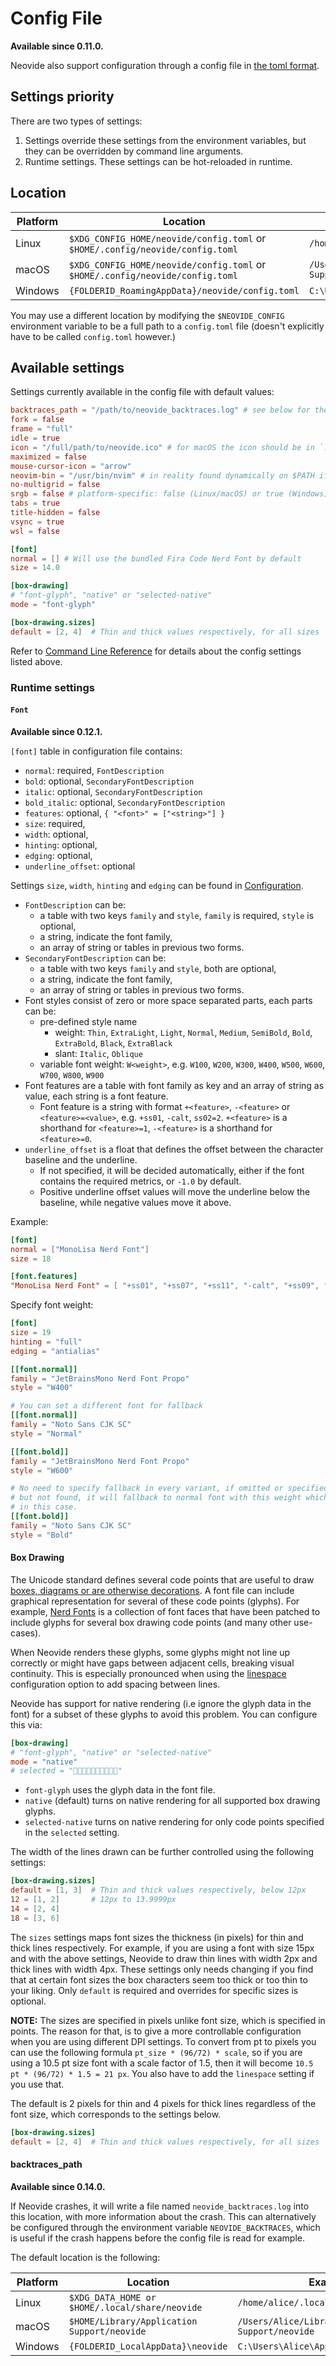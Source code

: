 # Config File

**Available since 0.11.0.**

Neovide also support configuration through a config file in [the toml format](https://toml.io).

## Settings priority

There are two types of settings:

1. Settings override these settings from the environment variables, but they can be overridden
   by command line arguments.
2. Runtime settings. These settings can be hot-reloaded in runtime.

## Location

| Platform | Location                                                                      | Example                                                        |
| -------- | ----------------------------------------------------------------------------- | -------------------------------------------------------------- |
| Linux    | `$XDG_CONFIG_HOME/neovide/config.toml` or `$HOME/.config/neovide/config.toml` | `/home/alice/.config/neovide/config.toml`                      |
| macOS    | `$XDG_CONFIG_HOME/neovide/config.toml` or `$HOME/.config/neovide/config.toml` | `/Users/Alice/Library/Application Support/neovide/config.toml` |
| Windows  | `{FOLDERID_RoamingAppData}/neovide/config.toml`                               | `C:\Users\Alice\AppData\Roaming/neovide/config.toml`           |

You may use a different location by modifying the `$NEOVIDE_CONFIG` environment variable to be
a full path to a `config.toml` file (doesn't explicitly have to be called `config.toml`
however.)

## Available settings

Settings currently available in the config file with default values:

```toml
backtraces_path = "/path/to/neovide_backtraces.log" # see below for the default platform specific location
fork = false
frame = "full"
idle = true
icon = "/full/path/to/neovide.ico" # for macOS the icon should be in `.icns` format.
maximized = false
mouse-cursor-icon = "arrow"
neovim-bin = "/usr/bin/nvim" # in reality found dynamically on $PATH if unset
no-multigrid = false
srgb = false # platform-specific: false (Linux/macOS) or true (Windows)
tabs = true
title-hidden = false
vsync = true
wsl = false

[font]
normal = [] # Will use the bundled Fira Code Nerd Font by default
size = 14.0

[box-drawing]
# "font-glyph", "native" or "selected-native"
mode = "font-glyph"

[box-drawing.sizes]
default = [2, 4]  # Thin and thick values respectively, for all sizes
```

Refer to [Command Line Reference](command-line-reference.md) for details about the config settings
listed above.

### Runtime settings

#### `Font`

**Available since 0.12.1.**

`[font]` table in configuration file contains:

- `normal`: required, `FontDescription`
- `bold`: optional, `SecondaryFontDescription`
- `italic`: optional, `SecondaryFontDescription`
- `bold_italic`: optional, `SecondaryFontDescription`
- `features`: optional, `{ "<font>" = ["<string>"] }`
- `size`: required,
- `width`: optional,
- `hinting`: optional,
- `edging`: optional,
- `underline_offset`: optional

Settings `size`, `width`, `hinting` and `edging` can be found in
[Configuration](configuration.md).

- `FontDescription` can be:
  - a table with two keys `family` and `style`, `family` is required, `style` is optional,
  - a string, indicate the font family,
  - an array of string or tables in previous two forms.
- `SecondaryFontDescription` can be:
  - a table with two keys `family` and `style`, both are optional,
  - a string, indicate the font family,
  - an array of string or tables in previous two forms.
- Font styles consist of zero or more space separated parts, each parts can be:
  - pre-defined style name
    - weight: `Thin`, `ExtraLight`, `Light`, `Normal`, `Medium`, `SemiBold`, `Bold`,
      `ExtraBold`, `Black`, `ExtraBlack`
    - slant: `Italic`, `Oblique`
  - variable font weight: `W<weight>`, e.g. `W100`, `W200`, `W300`, `W400`, `W500`, `W600`,
    `W700`, `W800`, `W900`
- Font features are a table with font family as key and an array of string as value, each
  string is a font feature.
  - Font feature is a string with format `+<feature>`, `-<feature>` or `<feature>=<value>`,
    e.g. `+ss01`, `-calt`, `ss02=2`. `+<feature>` is a shorthand for `<feature>=1`,
    `-<feature>` is a shorthand for `<feature>=0`.
- `underline_offset` is a float that defines the offset between the character baseline and the
  underline.
  - If not specified, it will be decided automatically, either if the font contains the required
    metrics, or `-1.0` by default.
  - Positive underline offset values will move the underline below the baseline, while negative
    values move it above.

Example:

```toml
[font]
normal = ["MonoLisa Nerd Font"]
size = 18

[font.features]
"MonoLisa Nerd Font" = [ "+ss01", "+ss07", "+ss11", "-calt", "+ss09", "+ss02", "+ss14" ]
```

Specify font weight:

```toml
[font]
size = 19
hinting = "full"
edging = "antialias"

[[font.normal]]
family = "JetBrainsMono Nerd Font Propo"
style = "W400"

# You can set a different font for fallback
[[font.normal]]
family = "Noto Sans CJK SC"
style = "Normal"

[[font.bold]]
family = "JetBrainsMono Nerd Font Propo"
style = "W600"

# No need to specify fallback in every variant, if omitted or specified here
# but not found, it will fallback to normal font with this weight which is bold
# in this case.
[[font.bold]]
family = "Noto Sans CJK SC"
style = "Bold"
```

#### Box Drawing

The Unicode standard defines several code points that are useful to draw [boxes, diagrams or are
otherwise decorations](https://en.wikipedia.org/wiki/Box_Drawing). A font file can include graphical
representation for several of these code points (glyphs). For example, [Nerd
Fonts](https://www.nerdfonts.com/) is a collection of font faces that have been patched to include
glyphs for several box drawing code points (and many other use-cases).

When Neovide renders these glyphs, some glyphs might not line up correctly or might have gaps
between adjacent cells, breaking visual continuity. This is especially pronounced when using the
[linespace](./configuration.md#line-spacing) configuration option to add spacing between lines.

Neovide has support for native rendering (i.e ignore the glyph data in the font) for a subset of
these glyphs to avoid this problem. You can configure this via:

```toml
[box-drawing]
# "font-glyph", "native" or "selected-native"
mode = "native"
# selected = "🮐🮑🮒"
```

- `font-glyph` uses the glyph data in the font file.
- `native` (default) turns on native rendering for all supported box drawing glyphs.
- `selected-native` turns on native rendering for only code points specified in the `selected`
  setting.

The width of the lines drawn can be further controlled using the following settings:

```toml
[box-drawing.sizes]
default = [1, 3]  # Thin and thick values respectively, below 12px
12 = [1, 2]       # 12px to 13.9999px
14 = [2, 4]
18 = [3, 6]
```

The `sizes` settings maps font sizes the thickness (in pixels) for thin and thick lines
respectively. For example, if you are using a font with size 15px and with the above settings,
Neovide to draw thin lines with width 2px and thick lines with width 4px. These settings only needs
changing if you find that at certain font sizes the box characters seem too thick or too thin to
your liking. Only `default` is required and overrides for specific sizes is optional.

**NOTE:** The sizes are specified in pixels unlike font size, which is specified in points. The
reason for that, is to give a more controllable configuration when you are using different DPI
settings. To convert from pt to pixels you can use the following formula `pt_size * (96/72) *
scale`, so if you are using a 10.5 pt size font with a scale factor of 1.5, then it will become
`10.5 pt * (96/72) * 1.5 = 21 px`. You also have to add the `linespace` setting if you use that.

The default is 2 pixels for thin and 4 pixels for thick lines regardless of the font size, which
corresponds to the settings below.

```toml
[box-drawing.sizes]
default = [2, 4]  # Thin and thick values respectively, for all sizes
```

#### backtraces_path

**Available since 0.14.0.**

If Neovide crashes, it will write a file named `neovide_backtraces.log` into
this location, with more information about the crash. This can alternatively be
configured through the environment variable `NEOVIDE_BACKTRACES`, which is
useful if the crash happens before the config file is read for example.

The default location is the following:

| Platform | Location                                       | Example                                            |
| -------- | ---------------------------------------------- | -------------------------------------------------- |
| Linux    | `$XDG_DATA_HOME or $HOME/.local/share/neovide` | `/home/alice/.local/share/neovide`                 |
| macOS    | `$HOME/Library/Application Support/neovide`    | `/Users/Alice/Library/Application Support/neovide` |
| Windows  | `{FOLDERID_LocalAppData}\neovide`              | `C:\Users\Alice\AppData\Local\neovide`             |
